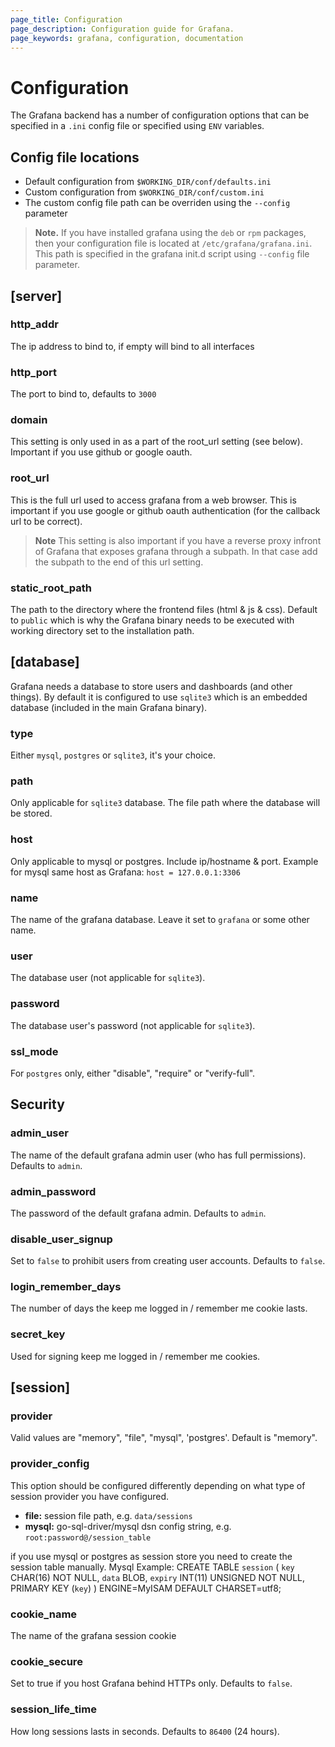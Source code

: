 ```yaml
---
page_title: Configuration
page_description: Configuration guide for Grafana.
page_keywords: grafana, configuration, documentation
---
```


# Configuration

The Grafana backend has a number of configuration options that can be specified in a `.ini` config file
or specified using `ENV` variables.

## Config file locations

- Default configuration from `$WORKING_DIR/conf/defaults.ini`
- Custom configuration from `$WORKING_DIR/conf/custom.ini`
- The custom config file path can be overriden using the `--config` parameter

> **Note.** If you have installed grafana using the `deb` or `rpm` packages, then your configuration file is located
> at `/etc/grafana/grafana.ini`. This path is specified in the grafana init.d script using `--config` file
> parameter.


## [server]

### http_addr
The ip address to bind to, if empty will bind to all interfaces

### http_port
The port to bind to, defaults to `3000`

### domain
This setting is only used in as a part of the root_url setting (see below). Important if you
use github or google oauth.

### root_url
This is the full url used to access grafana from a web browser. This is important if you use
google or github oauth authentication (for the callback url to be correct).

> **Note** This setting is also important if you have a reverse proxy infront of Grafana
> that exposes grafana through a subpath. In that case add the subpath to the end of this url setting.

### static_root_path
The path to the directory where the frontend files (html & js & css). Default to `public` which is
why the Grafana binary needs to be executed with working directory set to the installation path.

## [database]

Grafana needs a database to store users and dashboards (and other things). By default it is configured to
use `sqlite3` which is an embedded database (included in the main Grafana binary).

### type
Either `mysql`, `postgres` or `sqlite3`, it's your choice.

### path
Only applicable for `sqlite3` database. The file path where the database will be stored.

### host
Only applicable to mysql or postgres. Include ip/hostname & port.
Example for mysql same host as Grafana: `host = 127.0.0.1:3306`

### name
The name of the grafana database. Leave it set to `grafana` or some other name.

### user
The database user (not applicable for `sqlite3`).

### password
The database user's password (not applicable for `sqlite3`).

### ssl_mode
For `postgres` only, either "disable", "require" or "verify-full".

## Security

### admin_user
The name of the default grafana admin user (who has full permissions). Defaults to `admin`.

### admin_password
The password of the default grafana admin.  Defaults to `admin`.

### disable_user_signup
Set to `false` to prohibit users from creating user accounts. Defaults to `false`.

### login_remember_days
The number of days the keep me logged in / remember me cookie lasts.

### secret_key
Used for signing keep me logged in / remember me cookies.

## [session]

### provider
Valid values are "memory", "file", "mysql", 'postgres'. Default is "memory".

### provider_config
This option should be configured differently depending on what type of session provider you have configured.

- **file:** session file path, e.g. `data/sessions`
- **mysql:** go-sql-driver/mysql dsn config string, e.g. `root:password@/session_table`

if you use mysql or postgres as session store you need to create the session table manually.
Mysql Example:
    CREATE TABLE `session` (
        `key`       CHAR(16) NOT NULL,
        `data`      BLOB,
        `expiry`    INT(11) UNSIGNED NOT NULL,
        PRIMARY KEY (`key`)
    ) ENGINE=MyISAM DEFAULT CHARSET=utf8;

### cookie_name
The name of the grafana session cookie

### cookie_secure
Set to true if you host Grafana behind HTTPs only. Defaults to `false`.

### session_life_time
How long sessions lasts in seconds. Defaults to `86400` (24 hours).


